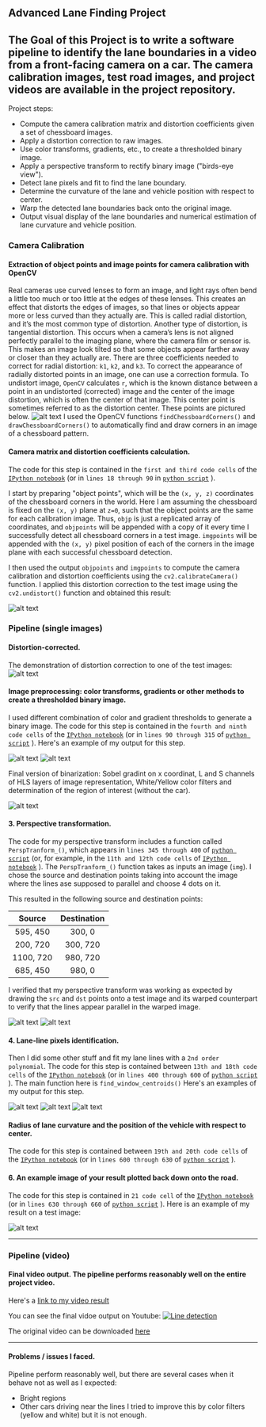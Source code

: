 ## Advanced Lane Finding Project ## 
The Goal of this Project is to write a software pipeline to identify the lane boundaries in a video from a front-facing camera on a car. The camera calibration images, test road images, and project videos are available in the project repository.
---

Project steps:

* Compute the camera calibration matrix and distortion coefficients given a set of chessboard images.
* Apply a distortion correction to raw images.
* Use color transforms, gradients, etc., to create a thresholded binary image.
* Apply a perspective transform to rectify binary image ("birds-eye view").
* Detect lane pixels and fit to find the lane boundary.
* Determine the curvature of the lane and vehicle position with respect to center.
* Warp the detected lane boundaries back onto the original image.
* Output visual display of the lane boundaries and numerical estimation of lane curvature and vehicle position.

[//]: # (Image References)

[image1]: ./examples/undistort_output.png "Undistorted"
[image2]: ./examples/undistort_example.png "Road Transformed"
[image3]: ./examples/binary_example_1.png "Binary Example1"
[image7]: ./examples/binary_example_2.png "Binary Example2"
[image8]: ./examples/binary_example_3.png "Binary Example3"
[image4]: ./examples/pers_trans.png "Warp Example"
[image9]: ./examples/pers_trans2.png "Warp Example"
[image5]: ./examples/poly.png "Fit Visual"
[image10]:./examples/poly1.png "Fit Visual"
[image11]:./examples/poly2.png "Fit Visual"
[image6]: ./examples/lines.png "Output"
[image77]: ./img/dist.png "Distortion"
[video1]: ./project_video_out.mp4 "Video"


### Camera Calibration

#### Extraction of object points and image points for camera calibration with OpenCV
Real cameras use curved lenses to form an image, and light rays often bend a little too much or too little at the edges of these lenses. This creates an effect that distorts the edges of images, so that lines or objects appear more or less curved than they actually are. This is called radial distortion, and it’s the most common type of distortion.
Another type of distortion, is tangential distortion. This occurs when a camera’s lens is not aligned perfectly parallel to the imaging plane, where the camera film or sensor is. This makes an image look tilted so that some objects appear farther away or closer than they actually are.
There are three coefficients needed to correct for radial distortion: `k1`, `k2`, and `k3`. To correct the appearance of radially distorted points in an image, one can use a correction formula. To undistort image, `OpenCV` calculates `r`, which is the known distance between a point in an undistorted (corrected) image and the center of the image distortion, which is often the center of that image. This center point is sometimes referred to as the distortion center. These points are pictured below.
![alt text][image77]
I used the OpenCV functions `findChessboardCorners()` and `drawChessboardCorners()` to automatically find and draw corners in an image of a chessboard pattern.

#### Camera matrix and distortion coefficients calculation.

The code for this step is contained in the `first and third code cells` of the [`IPython notebook`](./Advanced-Lane-Lines-3.ipynb) (or in `lines 18 through 90` in [`python script`](./Advanced-Lane-Lines-Copy2.py) ).  

I start by preparing "object points", which will be the `(x, y, z)` coordinates of the chessboard corners in the world. Here I am assuming the chessboard is fixed on the `(x, y)` plane at `z=0`, such that the object points are the same for each calibration image.  Thus, `objp` is just a replicated array of coordinates, and `objpoints` will be appended with a copy of it every time I successfully detect all chessboard corners in a test image.  `imgpoints` will be appended with the `(x, y)` pixel position of each of the corners in the image plane with each successful chessboard detection.  

I then used the output `objpoints` and `imgpoints` to compute the camera calibration and distortion coefficients using the `cv2.calibrateCamera()` function.  I applied this distortion correction to the test image using the `cv2.undistort()` function and obtained this result: 

![alt text][image1]

### Pipeline (single images)

#### Distortion-corrected.

The demonstration of distortion correction to one of the test images:
![alt text][image2]

#### Image preprocessing: color transforms, gradients or other methods to create a thresholded binary image.

I used different combination of color and gradient thresholds to generate a binary image. The code for this step is contained in the `fourth and ninth code cells` of the [`IPython notebook`](./Advanced-Lane-Lines-3.ipynb) (or in `lines 90 through 315` of [`python script`](./Advanced-Lane-Lines-Copy2.py) ).  Here's an example of my output for this step.

![alt text][image3]
![alt text][image7]

Final version of binarization: Sobel gradint on x coordinat, L and S channels of HLS layers of image representation, White/Yellow color filters and determination of the region of interest (without the car).

![alt text][image8]

#### 3. Perspective transformation.

The code for my perspective transform includes a function called `PerspTranform_()`, which appears in `lines 345 through 400` of [`python script`](./Advanced-Lane-Lines-Copy2.py) (or, for example, in the `11th and 12th code cells` of [`IPython notebook`](./Advanced-Lane-Lines-3.ipynb) ).  The `PerspTranform_()` function takes as inputs an image (`img`).  I chose the source and destination points taking into account the image where the lines ase supposed to parallel and choose 4 dots on it.

This resulted in the following source and destination points:
     

| Source        | Destination   | 
|:-------------:|:-------------:| 
| 595, 450      | 300, 0        | 
| 200, 720      | 300, 720      |
| 1100, 720     | 980, 720      |
| 685, 450      | 980, 0        |

I verified that my perspective transform was working as expected by drawing the `src` and `dst` points onto a test image and its warped counterpart to verify that the lines appear parallel in the warped image.

![alt text][image4]
![alt text][image9]

#### 4. Lane-line pixels identification.

Then I did some other stuff and fit my lane lines with a `2nd order polynomial`. The code for this step is contained between `13th and 18th code cells` of the [`IPython notebook`](./Advanced-Lane-Lines-3.ipynb) (or in `lines 400 through 600` of [`python script`](./Advanced-Lane-Lines-Copy2.py) ). The main function here is `find_window_centroids()` Here's an examples of my output for this step. 

![alt text][image5]
![alt text][image10]
![alt text][image11]

#### Radius of lane curvature and the position of the vehicle with respect to center.

The code for this step is contained between `19th and 20th code cells` of the [`IPython notebook`](./Advanced-Lane-Lines-3.ipynb) (or in `lines 600 through 630` of [`python script`](./Advanced-Lane-Lines-Copy2.py) ).

#### 6. An example image of your result plotted back down onto the road.

The code for this step is contained in `21 code cell` of the [`IPython notebook`](./Advanced-Lane-Lines-3.ipynb) (or in `lines 630 through 660` of [`python script`](./Advanced-Lane-Lines-Copy2.py) ). Here is an example of my result on a test image:

![alt text][image6]

---

### Pipeline (video)

#### Final video output. The pipeline performs reasonably well on the entire project video.

Here's a [link to my video result](./project_video_out.mp4)

You can see the final vidoe output on Youtube: [![Line detection](./img/video.jpeg)](https://youtu.be/fWoTk6PVoFQ "Video example - Click to Watch!")

The original video can be downloaded [here](./project_video_out.mp4)

---

#### Problems / issues I faced.

 Pipeline perform reasonably well, but there are several cases when it behave not as well as I expected:
 * Bright regions
 * Other cars driving near the lines
 I tried to improve this by color filters (yellow and white) but it is not enough.
